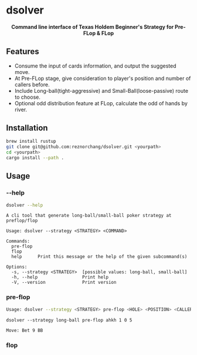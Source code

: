 # dsolver

<h4 align="center">Command line interface of Texas Holdem Beginner's Strategy for Pre-FLop & FLop</h4>

## Features

* Consume the input of cards information, and output the suggested move.
* At Pre-FLop stage, give consideration to player's position and number of callers before.
* Include Long-ball(tight-aggressive) and Small-Ball(loose-passive) route to choose.
* Optional odd distribution feature at FLop, calculate the odd of hands by river.

## Installation

```sh
brew install rustup
git clone git@github.com:reznorchang/dsolver.git <yourpath>
cd <yourpath>
cargo install --path .
```

## Usage

### --help
```sh
dsolver --help
```
```
A cli tool that generate long-ball/small-ball poker strategy at preflop/flop

Usage: dsolver --strategy <STRATEGY> <COMMAND>

Commands:
  pre-flop  
  flop      
  help      Print this message or the help of the given subcommand(s)

Options:
  -s, --strategy <STRATEGY>  [possible values: long-ball, small-ball]
  -h, --help                 Print help
  -V, --version              Print version
```
### pre-flop
```sh
Usage: dsolver --strategy <STRATEGY> pre-flop <HOLE> <POSITION> <CALLER> <LIMPER>
```
```
dsolver --strategy long-ball pre-flop ahkh 1 0 5
```
```
Move: Bet 9 BB
```
### flop

